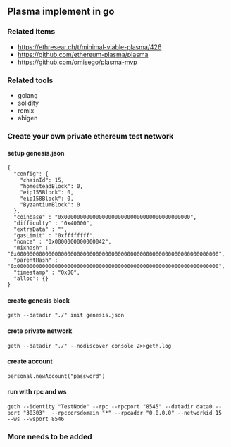 ## Plasma implement in go

###  Related items

- https://ethresear.ch/t/minimal-viable-plasma/426
- https://github.com/ethereum-plasma/plasma
- https://github.com/omisego/plasma-mvp

### Related tools

- golang
- solidity
- remix
- abigen

### Create your own private ethereum test network

#### setup genesis.json

```
{
  "config": {
    "chainId": 15,
    "homesteadBlock": 0,
    "eip155Block": 0,
    "eip158Block": 0,
    "ByzantiumBlock": 0
  },
  "coinbase" : "0x0000000000000000000000000000000000000000",
  "difficulty" : "0x40000",
  "extraData" : "",
  "gasLimit" : "0xffffffff",
  "nonce" : "0x0000000000000042",
  "mixhash" : "0x0000000000000000000000000000000000000000000000000000000000000000",
  "parentHash" : "0x0000000000000000000000000000000000000000000000000000000000000000",
  "timestamp" : "0x00",
  "alloc": {}
}
```

#### create genesis block

```
geth --datadir "./" init genesis.json
```

#### crete private network

```
geth --datadir "./" --nodiscover console 2>>geth.log
```

#### create account

```
personal.newAccount("password")
```

#### run with rpc and ws

```
geth --identity "TestNode" --rpc --rpcport "8545" --datadir data0 --port "30303"  --rpccorsdomain "*" --rpcaddr "0.0.0.0" --networkid 15  --ws --wsport 8546
```



### More needs to be added